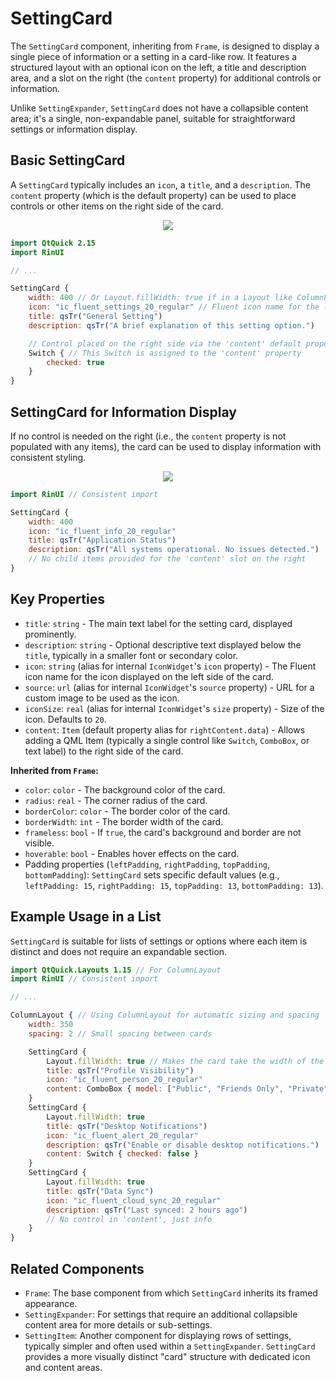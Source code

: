 # SettingCard

The `SettingCard` component, inheriting from `Frame`, is designed to display a single piece of information or a setting in a card-like row. It features a structured layout with an optional icon on the left, a title and description area, and a slot on the right (the `content` property) for additional controls or information.

Unlike `SettingExpander`, `SettingCard` does not have a collapsible content area; it's a single, non-expandable panel, suitable for straightforward settings or information display.

## Basic SettingCard

A `SettingCard` typically includes an `icon`, a `title`, and a `description`. The `content` property (which is the default property) can be used to place controls or other items on the right side of the card.

<div align="center">
  <img src="/assets/images/ListAndCollections/SettingCard/settingcard-basic.png"> <!-- Placeholder: image path to be confirmed or created -->
</div>

```qml
import QtQuick 2.15
import RinUI

// ...

SettingCard {
    width: 400 // Or Layout.fillWidth: true if in a Layout like ColumnLayout
    icon: "ic_fluent_settings_20_regular" // Fluent icon name for the left area
    title: qsTr("General Setting")
    description: qsTr("A brief explanation of this setting option.")

    // Control placed on the right side via the 'content' default property
    Switch { // This Switch is assigned to the 'content' property
        checked: true
    }
}
```

## SettingCard for Information Display

If no control is needed on the right (i.e., the `content` property is not populated with any items), the card can be used to display information with consistent styling.

<div align="center">
  <img src="/assets/images/ListAndCollections/SettingCard/settingcard-info.png"> <!-- Placeholder: image path to be confirmed or created -->
</div>

```qml
import RinUI // Consistent import

SettingCard {
    width: 400
    icon: "ic_fluent_info_20_regular"
    title: qsTr("Application Status")
    description: qsTr("All systems operational. No issues detected.")
    // No child items provided for the 'content' slot on the right
}
```

## Key Properties

*   `title`: `string` - The main text label for the setting card, displayed prominently.
*   `description`: `string` - Optional descriptive text displayed below the `title`, typically in a smaller font or secondary color.
*   `icon`: `string` (alias for internal `IconWidget`'s `icon` property) - The Fluent icon name for the icon displayed on the left side of the card.
*   `source`: `url` (alias for internal `IconWidget`'s `source` property) - URL for a custom image to be used as the icon.
*   `iconSize`: `real` (alias for internal `IconWidget`'s `size` property) - Size of the icon. Defaults to `20`.
*   `content`: `Item` (default property alias for `rightContent.data`) - Allows adding a QML Item (typically a single control like `Switch`, `ComboBox`, or text label) to the right side of the card.

**Inherited from `Frame`:**
*   `color`: `color` - The background color of the card.
*   `radius`: `real` - The corner radius of the card.
*   `borderColor`: `color` - The border color of the card.
*   `borderWidth`: `int` - The border width of the card.
*   `frameless`: `bool` - If `true`, the card's background and border are not visible.
*   `hoverable`: `bool` - Enables hover effects on the card.
*   Padding properties (`leftPadding`, `rightPadding`, `topPadding`, `bottomPadding`): `SettingCard` sets specific default values (e.g., `leftPadding: 15`, `rightPadding: 15`, `topPadding: 13`, `bottomPadding: 13`).

## Example Usage in a List

`SettingCard` is suitable for lists of settings or options where each item is distinct and does not require an expandable section.

```qml
import QtQuick.Layouts 1.15 // For ColumnLayout
import RinUI // Consistent import

// ...

ColumnLayout { // Using ColumnLayout for automatic sizing and spacing
    width: 350
    spacing: 2 // Small spacing between cards

    SettingCard {
        Layout.fillWidth: true // Makes the card take the width of the ColumnLayout
        title: qsTr("Profile Visibility")
        icon: "ic_fluent_person_20_regular"
        content: ComboBox { model: ["Public", "Friends Only", "Private"] }
    }
    SettingCard {
        Layout.fillWidth: true
        title: qsTr("Desktop Notifications")
        icon: "ic_fluent_alert_20_regular"
        description: qsTr("Enable or disable desktop notifications.")
        content: Switch { checked: false }
    }
    SettingCard {
        Layout.fillWidth: true
        title: qsTr("Data Sync")
        icon: "ic_fluent_cloud_sync_20_regular"
        description: qsTr("Last synced: 2 hours ago")
        // No control in 'content', just info
    }
}
```

## Related Components

*   `Frame`: The base component from which `SettingCard` inherits its framed appearance.
*   `SettingExpander`: For settings that require an additional collapsible content area for more details or sub-settings.
*   `SettingItem`: Another component for displaying rows of settings, typically simpler and often used within a `SettingExpander`. `SettingCard` provides a more visually distinct "card" structure with dedicated icon and content areas.

```
